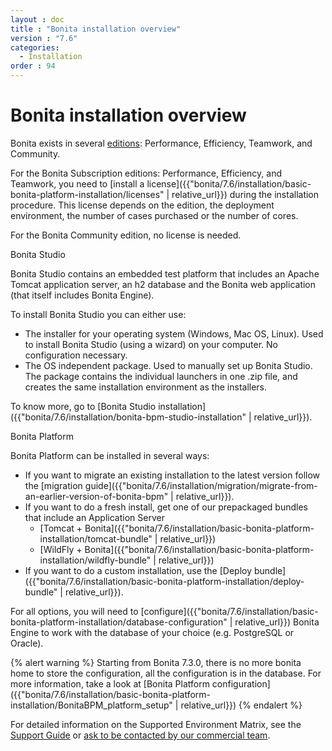```yaml
---
layout : doc
title : "Bonita installation overview"
version : "7.6"
categories:
  - Installation
order : 94
---
```

# Bonita installation overview

Bonita exists in several [editions](http://www.bonitasoft.com/bonita-editions): Performance, Efficiency, Teamwork, and Community.

For the Bonita Subscription editions: Performance, Efficiency, and Teamwork, you need to [install a license]({{"bonita/7.6/installation/basic-bonita-platform-installation/licenses" | relative_url}}) during the installation procedure. This license depends on the edition, the deployment environment, the number of cases purchased or the number of cores. 

For the Bonita Community edition, no license is needed.

Bonita Studio <!--{.h2}-->

Bonita Studio contains an embedded test platform that includes an Apache Tomcat application server, an h2 database and the Bonita web application (that itself includes Bonita Engine).

To install Bonita Studio you can either use:

* The installer for your operating system (Windows, Mac OS, Linux).
Used to install Bonita Studio (using a wizard) on your computer. No configuration necessary.
* The OS independent package. Used to manually set up Bonita Studio.
The package contains the individual launchers in one .zip file, and creates the same installation environment as the installers.

To know more, go to [Bonita Studio installation]({{"bonita/7.6/installation/bonita-bpm-studio-installation" | relative_url}}).

<a id="platform"/>

Bonita Platform  <!--{.h2}-->

Bonita Platform can be installed in several ways:

* If you want to migrate an existing installation to the latest version follow the [migration guide]({{"bonita/7.6/installation/migration/migrate-from-an-earlier-version-of-bonita-bpm" | relative_url}}).
* If you want to do a fresh install, get one of our prepackaged bundles that include an Application Server
    * [Tomcat + Bonita]({{"bonita/7.6/installation/basic-bonita-platform-installation/tomcat-bundle" | relative_url}})
    * [WildFly + Bonita]({{"bonita/7.6/installation/basic-bonita-platform-installation/wildfly-bundle" | relative_url}})
* If you want to do a custom installation, use the [Deploy bundle]({{"bonita/7.6/installation/basic-bonita-platform-installation/deploy-bundle" | relative_url}}).


For all options, you will need to [configure]({{"bonita/7.6/installation/basic-bonita-platform-installation/database-configuration" | relative_url}}) Bonita Engine to work with the database of your choice (e.g. PostgreSQL or Oracle).


{% alert warning %}
Starting from Bonita 7.3.0, there is no more bonita home to store the configuration, all the configuration is in the database. For more information, take a look at [Bonita Platform configuration]({{"bonita/7.6/installation/basic-bonita-platform-installation/BonitaBPM_platform_setup" | relative_url}})
{% endalert %}


For detailed information on the Supported Environment Matrix, see the [Support Guide](https://customer.bonitasoft.com/support-policies) or [ask to be contacted by our commercial team](http://www.bonitasoft.com/contact-us).
